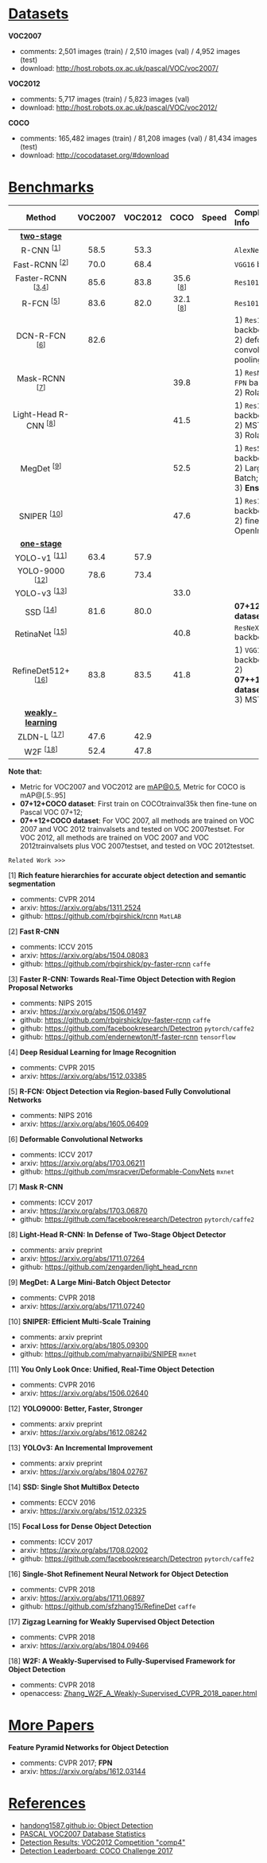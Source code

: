 <!-- category: benchmark -->
<!-- theme: object detection -->
<!-- date: 2018/08/05 -->


# <u>Datasets</u>

**VOC2007**

- comments: 2,501 images (train) / 2,510 images (val) / 4,952 images (test)
- download: http://host.robots.ox.ac.uk/pascal/VOC/voc2007/

**VOC2012**

- comments: 5,717 images (train) / 5,823 images (val)
- download: http://host.robots.ox.ac.uk/pascal/VOC/voc2012/

**COCO**

- comments: 165,482 images (train) / 81,208 images (val) / 81,434 images (test)
- download: http://cocodataset.org/#download

# <u>Benchmarks</u>

| Method                                   | VOC2007  | VOC2012  | COCO                      | Speed   | Completementary Info                                                |
| :-------------------:                    | :------: | :------: | :------:                  | :-----: | :----------------------                                             |
| **<u>two-stage</u>**                     |          |          |                           |         |                                                                     |
| R-CNN <sup>[[1](#1)]</sup>               | 58.5     | 53.3     |                           |         | `AlexNet` backbone;                                                 |
| Fast-RCNN <sup>[[2](#2)]</sup>           | 70.0     | 68.4     |                           |         | `VGG16` backbone;                                                   |
| Faster-RCNN <sup>[[3](#3),[4](#4)]</sup> | 85.6     | 83.8     | 35.6 <sup>[[8](#8)]</sup> |         | `Res101` backbone;                                                  |
| R-FCN <sup>[[5](#5)]</sup>               | 83.6     | 82.0     | 32.1 <sup>[[8](#8)]</sup> |         | `Res101` backbone;                                                  |
| DCN-R-FCN <sup>[[6](#6)]</sup>           | 82.6     |          |                           |         | 1) `Res101` backbone;<br>2) deformable convolution & RoI pooling;   |
| Mask-RCNN <sup>[[7](#7)]</sup>           |          |          | 39.8                      |         | 1) `ResNeXt-101-FPN` backbone;<br>2) RoIalign;                      |
| Light-Head R-CNN <sup>[[8](#8)]</sup>    |          |          | 41.5                      |         | 1) `Res101-FPN` backbone;<br>2) MSTrain;<br>3) RoIalign;            |
| MegDet <sup>[[9](#9)]</sup>              |          |          | 52.5                      |         | 1) `Res50-FPN` backbone;<br>2) Large Mini-Batch;<br>3) **Ensemble**;|
| SNIPER <sup>[[10](#10)]</sup>            |          |          | 47.6                      |         | 1) `Res101` backbone;<br>2) finetune OpenImages;                    |
| **<u>one-stage</u>**                     |          |          |                           |         |                                                                     |
| YOLO-v1 <sup>[[11](#11)]</sup>           | 63.4     | 57.9     |                           |         |                                                                     |
| YOLO-9000 <sup>[[12](#12)]</sup>         | 78.6     | 73.4     |                           |         |                                                                     |
| YOLO-v3 <sup>[[13](#13)]</sup>           |          |          | 33.0                      |         |                                                                     |
| SSD <sup>[[14](#14)]</sup>               | 81.6     | 80.0     |                           |         | **07+12+COCO dataset**;                                             |
| RetinaNet <sup>[[15](#15)]</sup>         |          |          | 40.8                      |         | `ResNeXt-101-FPN` backbone;                                         |
| RefineDet512+ <sup>[[16](#16)]</sup>     | 83.8     | 83.5     | 41.8                      |         | 1) `VGG16` backbone;<br>2) **07++12+COCO dataset**;<br>3) MSTest;   |
| **<u>weakly-learning</u>**               |          |          |                           |         |                                                                     |
| ZLDN-L <sup>[[17](#17)]</sup>            | 47.6     | 42.9     |                           |         |                                                                     |
| W2F <sup>[[18](#18)]</sup>               | 52.4     | 47.8     |                           |         |                                                                     |

**Note that:** 

-  Metric for VOC2007 and VOC2012 are mAP@0.5, Metric for COCO is mAP@[.5:.95]
- **07+12+COCO dataset**: First train on COCOtrainval35k then fine-tune on Pascal VOC 07+12;
- **07++12+COCO dataset**: For VOC 2007, all methods are trained on VOC 2007 and VOC 2012 trainvalsets and tested on VOC 2007testset.  For VOC 2012, all methods are trained on VOC 2007 and VOC 2012trainvalsets plus VOC 2007testset, and tested on VOC 2012testset.

`Related Work >>>`

<span id="1">[1]</span> **Rich feature hierarchies for accurate object detection and semantic segmentation**
    
- comments: CVPR 2014
- arxiv: https://arxiv.org/abs/1311.2524
- github: https://github.com/rbgirshick/rcnn `MatLAB`

<span id="2">[2]</span> **Fast R-CNN**
    
- comments: ICCV 2015
- arxiv: https://arxiv.org/abs/1504.08083
- github: https://github.com/rbgirshick/py-faster-rcnn `caffe`

<span id="3">[3]</span> **Faster R-CNN: Towards Real-Time Object Detection with Region Proposal Networks**

- comments: NIPS 2015
- arxiv: https://arxiv.org/abs/1506.01497
- github: https://github.com/rbgirshick/py-faster-rcnn `caffe`
- github: https://github.com/facebookresearch/Detectron `pytorch/caffe2`
- github: https://github.com/endernewton/tf-faster-rcnn `tensorflow`

<span id="4">[4]</span> **Deep Residual Learning for Image Recognition**

- comments: CVPR 2015
- arxiv: https://arxiv.org/abs/1512.03385

<span id="5">[5]</span> **R-FCN: Object Detection via Region-based Fully Convolutional Networks**

- comments: NIPS 2016
- arxiv: https://arxiv.org/abs/1605.06409

<span id="6">[6]</span> **Deformable Convolutional Networks**

- comments: ICCV 2017
- arxiv: https://arxiv.org/abs/1703.06211
- github: https://github.com/msracver/Deformable-ConvNets `mxnet`

<span id="7">[7]</span> **Mask R-CNN**

- comments: ICCV 2017
- arxiv: https://arxiv.org/abs/1703.06870
- github: https://github.com/facebookresearch/Detectron `pytorch/caffe2`

<span id="8">[8]</span> **Light-Head R-CNN: In Defense of Two-Stage Object Detector**

- comments: arxiv preprint
- arxiv: https://arxiv.org/abs/1711.07264
- github: https://github.com/zengarden/light_head_rcnn

<span id="9">[9]</span> **MegDet: A Large Mini-Batch Object Detector**

- comments: CVPR 2018
- arxiv: https://arxiv.org/abs/1711.07240

<span id="10">[10]</span> **SNIPER: Efficient Multi-Scale Training**

- comments: arxiv preprint
- arxiv: https://arxiv.org/abs/1805.09300
- github: https://github.com/mahyarnajibi/SNIPER `mxnet`

<span id="11">[11]</span> **You Only Look Once: Unified, Real-Time Object Detection**

- comments: CVPR 2016
- arxiv: https://arxiv.org/abs/1506.02640

<span id="12">[12]</span> **YOLO9000: Better, Faster, Stronger**

- comments: arxiv preprint
- arxiv: https://arxiv.org/abs/1612.08242

<span id="13">[13]</span> **YOLOv3: An Incremental Improvement**

- comments: arxiv preprint
- arxiv: https://arxiv.org/abs/1804.02767

<span id="14">[14]</span> **SSD: Single Shot MultiBox Detecto**

- comments: ECCV 2016
- arxiv: https://arxiv.org/abs/1512.02325

<span id="15">[15]</span> **Focal Loss for Dense Object Detection**

- comments: ICCV 2017
- arxiv: https://arxiv.org/abs/1708.02002
- github: https://github.com/facebookresearch/Detectron `pytorch/caffe2`

<span id="16">[16]</span> **Single-Shot Refinement Neural Network for Object Detection**

- comments: CVPR 2018
- arxiv: https://arxiv.org/abs/1711.06897
- github: https://github.com/sfzhang15/RefineDet `caffe`

<span id="17">[17]</span> **Zigzag Learning for Weakly Supervised Object Detection**

- comments: CVPR 2018
- arxiv: https://arxiv.org/abs/1804.09466

<span id="18">[18]</span> **W2F: A Weakly-Supervised to Fully-Supervised Framework for Object Detection**

- comments: CVPR 2018
- openaccess: [Zhang_W2F_A_Weakly-Supervised_CVPR_2018_paper.html](http://openaccess.thecvf.com/content_cvpr_2018/html/Zhang_W2F_A_Weakly-Supervised_CVPR_2018_paper.html)

# <u>More Papers</u>

**Feature Pyramid Networks for Object Detection**

- comments: CVPR 2017; **FPN**
- arxiv: https://arxiv.org/abs/1612.03144

# <u>References</u>

- [handong1587.github.io: Object Detection](https://handong1587.github.io/deep_learning/2015/10/09/object-detection.html)
- [PASCAL VOC2007 Database Statistics](http://host.robots.ox.ac.uk/pascal/VOC/voc2007/dbstats.html)
- [Detection Results: VOC2012 Competition "comp4"](http://host.robots.ox.ac.uk:8080/leaderboard/displaylb.php?challengeid=11&compid=4)
- [Detection Leaderboard: COCO Challenge 2017](http://cocodataset.org/#detection-leaderboard)
